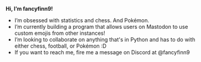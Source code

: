 **Hi, I’m fancyfinn9!**
- I’m obsessed with statistics and chess. And Pokémon.
- I’m currently building a program that allows users on Mastodon to use custom emojis from other instances!
- I’m looking to collaborate on anything that's in Python and has to do with either chess, football, or Pokémon :D
- If you want to reach me, fire me a message on Discord at @fancyfinn9

